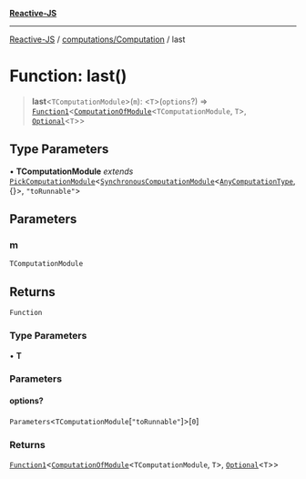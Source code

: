 [**Reactive-JS**](../../../README.md)

***

[Reactive-JS](../../../README.md) / [computations/Computation](../README.md) / last

# Function: last()

> **last**\<`TComputationModule`\>(`m`): \<`T`\>(`options`?) => [`Function1`](../../../functions/type-aliases/Function1.md)\<[`ComputationOfModule`](../../type-aliases/ComputationOfModule.md)\<`TComputationModule`, `T`\>, [`Optional`](../../../functions/type-aliases/Optional.md)\<`T`\>\>

## Type Parameters

• **TComputationModule** *extends* [`PickComputationModule`](../../type-aliases/PickComputationModule.md)\<[`SynchronousComputationModule`](../../interfaces/SynchronousComputationModule.md)\<[`AnyComputationType`](../../type-aliases/AnyComputationType.md), \{\}\>, `"toRunnable"`\>

## Parameters

### m

`TComputationModule`

## Returns

`Function`

### Type Parameters

• **T**

### Parameters

#### options?

`Parameters`\<`TComputationModule`\[`"toRunnable"`\]\>\[`0`\]

### Returns

[`Function1`](../../../functions/type-aliases/Function1.md)\<[`ComputationOfModule`](../../type-aliases/ComputationOfModule.md)\<`TComputationModule`, `T`\>, [`Optional`](../../../functions/type-aliases/Optional.md)\<`T`\>\>
